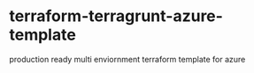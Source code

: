 # terraform-terragrunt-azure-template
production ready multi enviornment terraform template for azure
